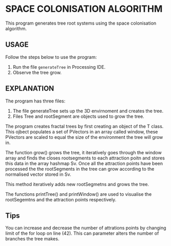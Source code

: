 ﻿# SPACE COLONISATION ALGORITHM

This program generates tree root systems using the space colonisation algorithm.

## USAGE

Follow the steps below to use the program:

1.  Run the file `generateTree` in Processing IDE.
2.  Observe the tree grow.

## EXPLANATION

The program has three files:

1. The file generateTree sets up the 3D envirnoment and creates the tree.
2. Files Tree and rootSegment are objects used to grow the tree.

The program creates fractal trees by first creating an object of the T class.  This ojbect populates a set of PVectors in an array called window, these PVectors are scaled to equal the size of the environment the tree will grow in.

The function grow() grows the tree, it iteratively goes through the window array and finds the closes rootsegments to each attraction poitn and stores this data in the array hashmap Sv.  Once all the attraction points have been processed the the rootSegments in the tree can grow according to the normalised vector stored in Sv.

This method iteratively adds new rootSegmetns and grows the tree.

The functions printTree() and printWindow() are used to visualise the rootSegemtns and the attraction points respectively.


## Tips

You can increase and decrease the number of attrations points by changing limit of the for loop on line (42).  This can parameter alters the number of branches the tree makes.

